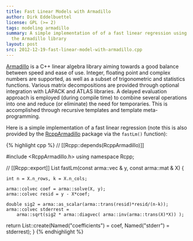 ```yaml
---
title: Fast Linear Models with Armadillo
author: Dirk Eddelbuettel
license: GPL (>= 2)
tags: modeling armadillo 
summary: A simple implementation of of a fast linear regression using
  the Armadillo library
layout: post
src: 2012-12-19-fast-linear-model-with-armadillo.cpp
---
```

[Armadillo](http://arma.sourceforge.net/) is a C++ linear algebra library 
aiming towards a good balance between speed and ease of use. Integer, 
floating point and complex numbers are supported, as well as a subset of 
trigonometric and statistics functions. Various matrix decompositions are 
provided through optional integration with LAPACK and ATLAS libraries. A 
delayed evaluation approach is employed (during compile time) to combine 
several operations into one and reduce (or eliminate) the need for 
temporaries. This is accomplished through recursive templates and template 
meta-programming.

Here is a simple implementation of a fast linear regression (note this is 
also provided by the
[RcppArmadillo](http://cran.r-project.org/web/packages/RcppArmadillo/)
package via the `fastLm()` function):


{% highlight cpp %}
// [[Rcpp::depends(RcppArmadillo)]]

#include <RcppArmadillo.h>
using namespace Rcpp;

// [[Rcpp::export]]
List fastLm(const arma::vec & y, const arma::mat & X) {

    int n = X.n_rows, k = X.n_cols;
   
    arma::colvec coef = arma::solve(X, y); 
    arma::colvec resid = y - X*coef; 
   
    double sig2 = arma::as_scalar(arma::trans(resid)*resid/(n-k));
    arma::colvec stderrest = 
        arma::sqrt(sig2 * arma::diagvec( arma::inv(arma::trans(X)*X)) );
   
   return List::create(Named("coefficients") = coef,
                       Named("stderr")       = stderrest);
}
{% endhighlight %}
